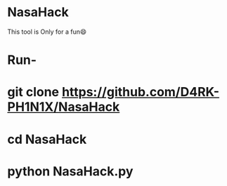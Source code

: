 # NasaHack

This tool is Only for a fun😄

# Run-

# git clone https://github.com/D4RK-PH1N1X/NasaHack

# cd NasaHack

# python NasaHack.py
